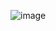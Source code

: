 ![image](https://user-images.githubusercontent.com/88348559/135763428-dbcc5844-2fdf-4ca7-8528-d973ee59b427.png)
